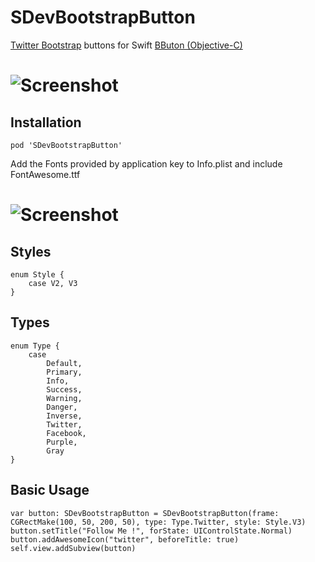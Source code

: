 SDevBootstrapButton
==================

[Twitter Bootstrap](http://getbootstrap.com) buttons for Swift
[BButon (Objective-C)](https://github.com/jessesquires/BButton)

# ![Screenshot](https://raw.githubusercontent.com/0x73/SDevBootstrapButton/master/Screenshots/screenshot0.png)


## Installation

````
pod 'SDevBootstrapButton'
````

Add the Fonts provided by application key to Info.plist and include FontAwesome.ttf

# ![Screenshot](https://raw.githubusercontent.com/0x73/SDevBootstrapButton/master/Screenshots/font.png)

## Styles
````
enum Style {
    case V2, V3
}
````

## Types
````
enum Type {
    case
        Default,
        Primary,
        Info,
        Success,
        Warning,
        Danger,
        Inverse,
        Twitter,
        Facebook,
        Purple,
        Gray
}
````

## Basic Usage

````
var button: SDevBootstrapButton = SDevBootstrapButton(frame: CGRectMake(100, 50, 200, 50), type: Type.Twitter, style: Style.V3)
button.setTitle("Follow Me !", forState: UIControlState.Normal)
button.addAwesomeIcon("twitter", beforeTitle: true)
self.view.addSubview(button)
````